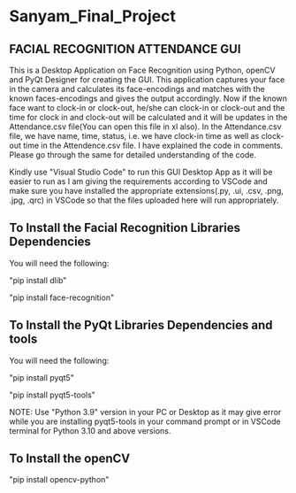 # Sanyam_Final_Project
## FACIAL RECOGNITION ATTENDANCE GUI
This is a Desktop Application on Face Recognition using Python, openCV and PyQt Designer for creating the GUI. This application captures your face in the camera and calculates its face-encodings and matches with the known faces-encodings and gives the output accordingly. Now if the known face want to clock-in or clock-out, he/she can clock-in or clock-out and the time for clock in and clock-out will be calculated and it will be updates in the Attendance.csv file(You can open this file in xl also). In the Attendance.csv file, we have name, time, status, i.e. we have clock-in time as well as clock-out time in the Attendence.csv file. I have explained the code in comments. Please go through the same for detailed understanding of the code.


Kindly use "Visual Studio Code" to run this GUI Desktop App as it will be easier to run as I am giving the requirements according to VSCode and make sure you have installed the appropriate extensions(.py, .ui, .csv, .png, .jpg, .qrc) in VSCode so that the files uploaded here will run appropriately.

## To Install the Facial Recognition Libraries Dependencies
You will need the following:

"pip install dlib"

"pip install face-recognition"

## To Install the PyQt Libraries Dependencies and tools
You will need the following:

"pip install pyqt5"

"pip install pyqt5-tools"

NOTE: Use "Python 3.9" version in your PC or Desktop as it may give error while you are installing pyqt5-tools in your command prompt or in VSCode terminal for Python         3.10 and above versions.

## To Install the openCV
"pip install opencv-python"
